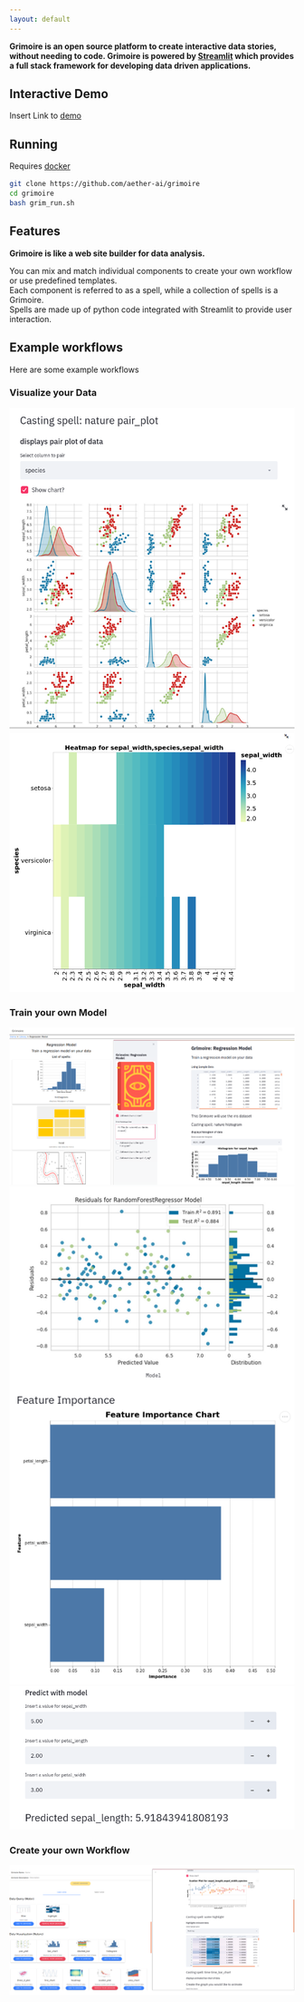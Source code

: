 ```yaml
---
layout: default
---
```


**Grimoire is an open source platform to create interactive data stories, without needing to code.
Grimoire is powered by [Streamlit](https://www.streamlit.io/) which provides a full stack framework for developing data driven applications.**

## Interactive Demo
Insert Link to [demo](#)


## Running
Requires [docker](https://www.docker.com/)

```bash
git clone https://github.com/aether-ai/grimoire
cd grimoire
bash grim_run.sh
```

## Features 

**Grimoire is like a web site builder for data analysis.**

You can mix and match individual components to create your own workflow or use predefined templates.     
Each component is referred to as a spell, while a collection of spells is a Grimoire.    
Spells are made up of python code integrated with Streamlit to provide user interaction.  

## Example workflows
Here are some example workflows

### Visualize your Data
![Pair plot](images/viz1.png "Pair plot")
![Heatmap](images/viz2.png "Heatmap")

### Train your own Model
![View data](images/model-train1.png "View data")
![Train model](images/model-train2.png "Train Model")
![Predict with Model](images/model-train3.png "Predict with Model")

### Create your own Workflow
![Create workflow](images/create1.png "Create workflow")
